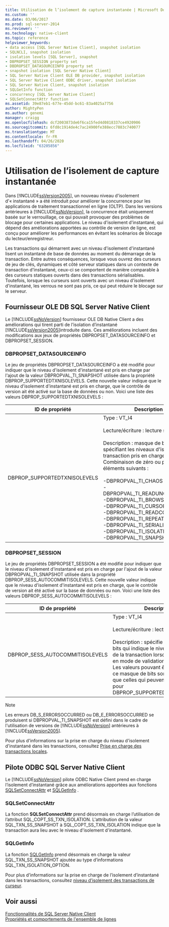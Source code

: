 ```yaml
---
title: Utilisation de l’isolement de capture instantanée | Microsoft Docs
ms.custom: ''
ms.date: 03/06/2017
ms.prod: sql-server-2014
ms.reviewer: ''
ms.technology: native-client
ms.topic: reference
helpviewer_keywords:
- data access [SQL Server Native Client], snapshot isolation
- SQLNCLI, snapshot isolation
- isolation levels [SQL Server], snapshot
- DBPROPSET_SESSION property set
- DBDROPSET_DATASOURCEINFO property set
- snapshot isolation [SQL Server Native Client]
- SQL Server Native Client OLE DB provider, snapshot isolation
- SQL Server Native Client ODBC driver, snapshot isolation
- SQL Server Native Client, snapshot isolation
- SQLGetInfo function
- concurrency [SQL Server Native Client]
- SQLSetConnectAttr function
ms.assetid: 39e87eb1-677e-45dd-bc61-83a4025a7756
author: MightyPen
ms.author: genemi
manager: craigg
ms.openlocfilehash: dcf2003873de6f6ca15fed4d0818337ce4920906
ms.sourcegitcommit: 6fd8c1914de4c7ac24900fe388ecc7883c740077
ms.translationtype: MT
ms.contentlocale: fr-FR
ms.lasthandoff: 04/26/2020
ms.locfileid: "63205856"
---
```

# <a name="working-with-snapshot-isolation"></a>Utilisation de l’isolement de capture instantanée
  Dans [!INCLUDE[ssVersion2005](../../../includes/ssversion2005-md.md)], un nouveau niveau d'isolement d'« instantané » a été introduit pour améliorer la concurrence pour les applications de traitement transactionnel en ligne (OLTP). Dans les versions antérieures à [!INCLUDE[ssNoVersion](../../../includes/ssnoversion-md.md)], la concurrence était uniquement basée sur le verrouillage, ce qui pouvait provoquer des problèmes de blocage pour certaines applications. Le niveau d'isolement d'instantané, qui dépend des améliorations apportées au contrôle de version de ligne, est conçu pour améliorer les performances en évitant les scénarios de blocage du lecteur/enregistreur.  
  
 Les transactions qui démarrent avec un niveau d'isolement d'instantané lisent un instantané de base de données au moment du démarrage de la transaction. Entre autres conséquences, lorsque vous ouvrez des curseurs de jeu de clés, dynamiques et côté serveur statiques dans un contexte de transaction d'instantané, ceux-ci se comportent de manière comparable à des curseurs statiques ouverts dans des transactions sérialisables. Toutefois, lorsque les curseurs sont ouverts avec un niveau d'isolement d'instantané, les verrous ne sont pas pris, ce qui peut réduire le blocage sur le serveur.  
  
## <a name="sql-server-native-client-ole-db-provider"></a>Fournisseur OLE DB SQL Server Native Client  
 Le [!INCLUDE[ssNoVersion](../../../includes/ssnoversion-md.md)] fournisseur OLE DB Native Client a des améliorations qui tirent parti de l’isolation d’instantané [!INCLUDE[ssVersion2005](../../../includes/ssversion2005-md.md)]introduite dans. Ces améliorations incluent des modifications aux jeux de propriétés DBPROPSET_DATASOURCEINFO et DBPROPSET_SESSION.  
  
### <a name="dbpropset_datasourceinfo"></a>DBPROPSET_DATASOURCEINFO  
 Le jeu de propriétés DBPROPSET_DATASOURCEINFO a été modifié pour indiquer que le niveau d'isolement d'instantané est pris en charge par l'ajout de la valeur DBPROPVAL_TI_SNAPSHOT utilisée dans la propriété DBPROP_SUPPORTEDTXNISOLEVELS. Cette nouvelle valeur indique que le niveau d'isolement d'instantané est pris en charge, que le contrôle de version ait été activé sur la base de données ou non. Voici une liste des valeurs DBPROP_SUPPORTEDTXNISOLEVELS :  
  
|ID de propriété|Description|  
|-----------------|-----------------|  
|DBPROP_SUPPORTEDTXNISOLEVELS|Type : VT_I4<br /><br /> Lecture/écriture : lecture seule<br /><br /> Description : masque de bits spécifiant les niveaux d'isolation de la transaction pris en charge. Combinaison de zéro ou plusieurs des éléments suivants :<br /><br /> -DBPROPVAL_TI_CHAOS<br />-DBPROPVAL_TI_READUNCOMMITTED<br />-DBPROPVAL_TI_BROWSE<br />-DBPROPVAL_TI_CURSORSTABILITY<br />-DBPROPVAL_TI_READCOMMITTED<br />-DBPROPVAL_TI_REPEATABLEREAD<br />-DBPROPVAL_TI_SERIALIZABLE<br />-DBPROPVAL_TI_ISOLATED<br />-DBPROPVAL_TI_SNAPSHOT|  
  
### <a name="dbpropset_session"></a>DBPROPSET_SESSION  
 Le jeu de propriétés DBPROPSET_SESSION a été modifié pour indiquer que le niveau d'isolement d'instantané est pris en charge par l'ajout de la valeur DBPROPVAL_TI_SNAPSHOT utilisée dans la propriété DBPROP_SESS_AUTOCOMMITISOLEVELS. Cette nouvelle valeur indique que le niveau d'isolement d'instantané est pris en charge, que le contrôle de version ait été activé sur la base de données ou non. Voici une liste des valeurs DBPROP_SESS_AUTOCOMMITISOLEVELS :  
  
|ID de propriété|Description|  
|-----------------|-----------------|  
|DBPROP_SESS_AUTOCOMMITISOLEVELS|Type : VT_I4<br /><br /> Lecture/écriture : lecture seule<br /><br /> Description : spécifie un masque de bits qui indique le niveau d'isolation de la transaction lorsqu'elle se trouve en mode de validation automatique. Les valeurs pouvant être définies dans ce masque de bits sont les mêmes que celles qui peuvent être définies pour DBPROP_SUPPORTEDTXNISOLEVELS.|  
  
> [!NOTE]  
>  Les erreurs DB_S_ERRORSOCCURRED ou DB_E_ERRORSOCCURRED se produisent si DBPROPVAL_TI_SNAPSHOT est défini dans le cadre de l'utilisation de versions de [!INCLUDE[ssNoVersion](../../../includes/ssnoversion-md.md)] antérieures à [!INCLUDE[ssVersion2005](../../../includes/ssversion2005-md.md)].  
  
 Pour plus d'informations sur la prise en charge du niveau d'isolement d'instantané dans les transactions, consultez [Prise en charge des transactions locales](../../native-client-ole-db-transactions/transactions.md).  
  
## <a name="sql-server-native-client-odbc-driver"></a>Pilote ODBC SQL Server Native Client  
 Le [!INCLUDE[ssNoVersion](../../../includes/ssnoversion-md.md)] pilote ODBC Native Client prend en charge l’isolement d’instantané grâce aux améliorations apportées aux fonctions [SQLSetConnectAttr](../../native-client-odbc-api/sqlsetconnectattr.md) et [SQLGetInfo](../../native-client-odbc-api/sqlgetinfo.md) .  
  
### <a name="sqlsetconnectattr"></a>SQLSetConnectAttr  
 La fonction **SQLSetConnectAttr** prend désormais en charge l’utilisation de l’attribut SQL_COPT_SS_TXN_ISOLATION. L'attribution de la valeur SQL_TXN_SS_SNAPSHOT à SQL_COPT_SS_TXN_ISOLATION indique que la transaction aura lieu avec le niveau d'isolement d'instantané.  
  
### <a name="sqlgetinfo"></a>SQLGetInfo  
 La fonction [SQLGetInfo](../../native-client-odbc-api/sqlgetinfo.md) prend désormais en charge la valeur SQL_TXN_SS_SNAPSHOT ajoutée au type d’informations SQL_TXN_ISOLATION_OPTION.  
  
 Pour plus d’informations sur la prise en charge de l’isolement d’instantané dans les transactions, consultez [niveau d’isolement des transactions de curseur](../../native-client-odbc-cursors/properties/cursor-transaction-isolation-level.md).  
  
## <a name="see-also"></a>Voir aussi  
 [Fonctionnalités de SQL Server Native Client](sql-server-native-client-features.md)   
 [Propriétés et comportements de l'ensemble de lignes](../../native-client-ole-db-rowsets/rowset-properties-and-behaviors.md)  
  
  
